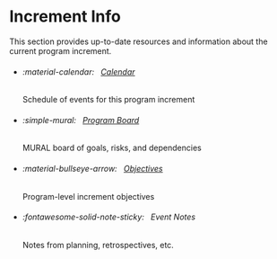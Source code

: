 # Increment Info

This section provides up-to-date resources and information about the current program increment.

<div class="grid cards" markdown>

-   ###### :material-calendar: &nbsp; [Calendar](3/calendar.md)

    Schedule of events for this program increment

-   ###### :simple-mural: &nbsp; [Program Board](https://app.mural.co/t/ecis6578/m/ecis6578/1697134244478/58b5177575b43e6f5caf6feb82d840410a6ceff5?sender=u4d7fc200d51cbdba67ba7346)

    MURAL board of goals, risks, and dependencies

-   ###### :material-bullseye-arrow: &nbsp; [Objectives](3/objectives.md)

    Program-level increment objectives

-   ###### :fontawesome-solid-note-sticky: &nbsp; Event Notes

    Notes from planning, retrospectives, etc.

</div>
